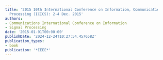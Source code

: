 ```yaml
---
title: '2015 10th International Conference on Information, Communications and Signal
  Processing (ICICS): 2-4 Dec. 2015'
authors:
- Communications International Conference on Information
- Signal Processing
date: '2015-01-01T00:00:00'
publishDate: '2024-12-24T10:27:54.457658Z'
publication_types:
- book
publication: '*IEEE*'
---
```

